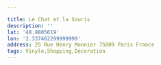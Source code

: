 ```yaml
---

title: Le Chat et la Souris
description: ''
lat: '48.8805619'
lon: '2.337462299999999'
address: 25 Rue Henry Monnier 75009 Paris France
tags: Vinyle,Shopping,Décoration
---
```

